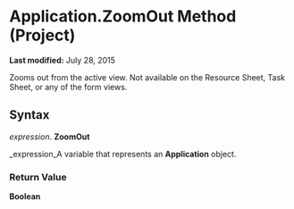 
# Application.ZoomOut Method (Project)

 **Last modified:** July 28, 2015

Zooms out from the active view. Not available on the Resource Sheet, Task Sheet, or any of the form views.

## Syntax

 _expression_. **ZoomOut**

 _expression_A variable that represents an  **Application** object.


### Return Value

 **Boolean**

